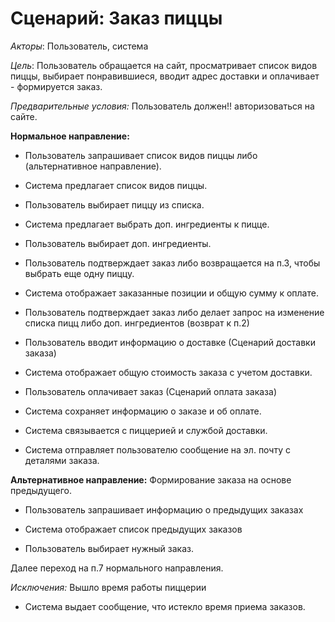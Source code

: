 # Сценарий: Заказ пиццы
_Акторы_: Пользователь, система

_Цель_: Пользователь обращается на сайт, просматривает список видов пиццы, выбирает понравившиеся, вводит адрес доставки и оплачивает - формируется заказ.

_Предварительные условия:_ Пользователь должен!! авторизоваться на сайте.

__Нормальное направление:__

* Пользователь запрашивает список видов пиццы либо (альтернативное направление).

* Система предлагает список видов пиццы.

* Пользователь выбирает пиццу из списка.

* Система предлагает выбрать доп. ингредиенты к пицце.

* Пользователь выбирает доп. ингредиенты.

* Пользователь подтверждает заказ либо возвращается на п.3, чтобы выбрать еще одну пиццу.

* Система отображает заказанные позиции и общую сумму к оплате.

* Пользователь подтверждает заказ либо делает запрос на изменение списка пицц либо доп. ингредиентов (возврат к п.2)

* Пользователь вводит информацию о доставке (Сценарий доставки заказа)

* Система отображает общую стоимость заказа с учетом доставки.

* Пользователь оплачивает заказ (Сценарий оплата заказа)

* Система сохраняет информацию о заказе и об оплате.

* Система связывается с пиццерией и службой доставки.

* Система отправляет пользователю сообщение на эл. почту с деталями заказа.

__Альтернативное направление:__ Формирование заказа на основе предыдущего.

* Пользователь запрашивает информацию о предыдущих заказах

* Система отображает список предыдущих заказов

* Пользователь выбирает нужный заказ.

Далее переход на п.7 нормального направления.

_Исключения:_ Вышло время работы пиццерии

* Система выдает сообщение, что истекло время приема заказов.